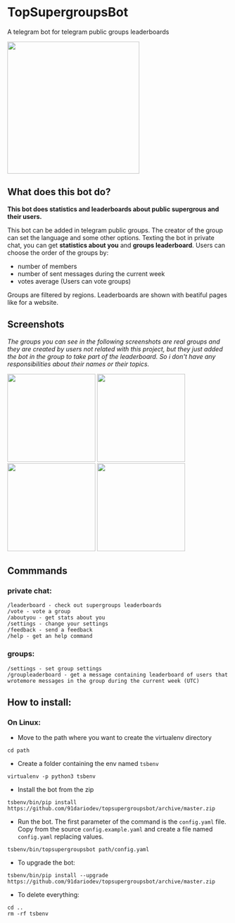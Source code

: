 # TopSupergroupsBot
A telegram bot for telegram public groups leaderboards

<img src="../master/resources/logo/trasparencylogo.png" width="300">

## What does this bot do?
**This bot does statistics and leaderboards about public supergrous and their users.**


This bot can be added in telegram public groups. The creator of the group can set the language and some other options.
Texting the bot in private chat, you can get **statistics about you** and **groups leaderboard**. Users can choose the order of the groups by:

- number of members
- number of sent messages during the current week
- votes average (Users can vote groups)

Groups are filtered by regions.
Leaderboards are shown with beatiful pages like for a website.

## Screenshots
_The groups you can see in the following screenshots are real groups and they are created by users not related with this project, but they just added the bot in the group to take part of the leaderboard. So i don't have any responsibilities about their names or their topics._

<img src="../master/resources/screenshots/bymembers.jpg" width="200">      <img src="../master/resources/screenshots/bymessages.jpg" width="200">      <img src="../master/resources/screenshots/byvotes.jpg" width="200">      <img src="../master/resources/screenshots/aboutyou.jpg" width="200">

## Commmands

### private chat:
```
/leaderboard - check out supergroups leaderboards
/vote - vote a group
/aboutyou - get stats about you
/settings - change your settings
/feedback - send a feedback
/help - get an help command
```

### groups:
```
/settings - set group settings
/groupleaderboard - get a message containing leaderboard of users that wrotemore messages in the group during the current week (UTC)
```


## How to install:

### On Linux:

- Move to the path where you want to create the virtualenv directory
```
cd path
```
- Create a folder containing the env named `tsbenv`
```
virtualenv -p python3 tsbenv 
```
- Install the bot from the zip
```
tsbenv/bin/pip install https://github.com/91dariodev/topsupergroupsbot/archive/master.zip
```
- Run the bot. The first parameter of the command is the `config.yaml` file. Copy from the source `config.example.yaml` and create a file named `config.yaml` replacing values.
```
tsbenv/bin/topsupergroupsbot path/config.yaml
```
- To upgrade the bot:
```
tsbenv/bin/pip install --upgrade https://github.com/91dariodev/topsupergroupsbot/archive/master.zip
```
- To delete everything:
```
cd ..
rm -rf tsbenv
```
